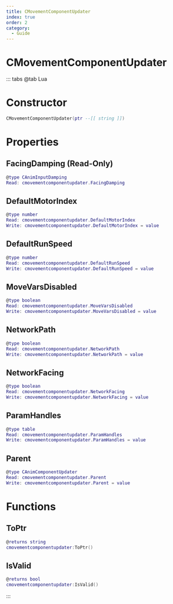 ```yaml
---
title: CMovementComponentUpdater
index: true
order: 2
category:
  - Guide
---
```


# CMovementComponentUpdater

::: tabs
@tab Lua
# Constructor
```lua
CMovementComponentUpdater(ptr --[[ string ]])
```
# Properties
## FacingDamping (Read-Only)
```lua
@type CAnimInputDamping
Read: cmovementcomponentupdater.FacingDamping
```
## DefaultMotorIndex 
```lua
@type number
Read: cmovementcomponentupdater.DefaultMotorIndex
Write: cmovementcomponentupdater.DefaultMotorIndex = value
```
## DefaultRunSpeed 
```lua
@type number
Read: cmovementcomponentupdater.DefaultRunSpeed
Write: cmovementcomponentupdater.DefaultRunSpeed = value
```
## MoveVarsDisabled 
```lua
@type boolean
Read: cmovementcomponentupdater.MoveVarsDisabled
Write: cmovementcomponentupdater.MoveVarsDisabled = value
```
## NetworkPath 
```lua
@type boolean
Read: cmovementcomponentupdater.NetworkPath
Write: cmovementcomponentupdater.NetworkPath = value
```
## NetworkFacing 
```lua
@type boolean
Read: cmovementcomponentupdater.NetworkFacing
Write: cmovementcomponentupdater.NetworkFacing = value
```
## ParamHandles 
```lua
@type table
Read: cmovementcomponentupdater.ParamHandles
Write: cmovementcomponentupdater.ParamHandles = value
```
## Parent 
```lua
@type CAnimComponentUpdater
Read: cmovementcomponentupdater.Parent
Write: cmovementcomponentupdater.Parent = value
```
# Functions
## ToPtr
```lua
@returns string
cmovementcomponentupdater:ToPtr()
```
## IsValid
```lua
@returns bool
cmovementcomponentupdater:IsValid()
```

:::